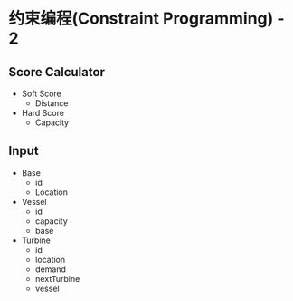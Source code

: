 # 约束编程(Constraint Programming) - 2

## Score Calculator

- Soft Score
  - Distance
- Hard Score
  - Capacity

## Input
- Base
  - id
  - Location
- Vessel
  - id
  - capacity
  - base
- Turbine
  - id
  - location
  - demand
  - nextTurbine
  - vessel